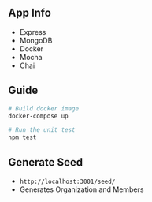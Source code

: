 ## App Info

- Express
- MongoDB
- Docker
- Mocha
- Chai

## Guide

```bash
# Build docker image
docker-compose up

# Run the unit test
npm test
```

## Generate Seed

- `http://localhost:3001/seed/`
- Generates Organization and Members
